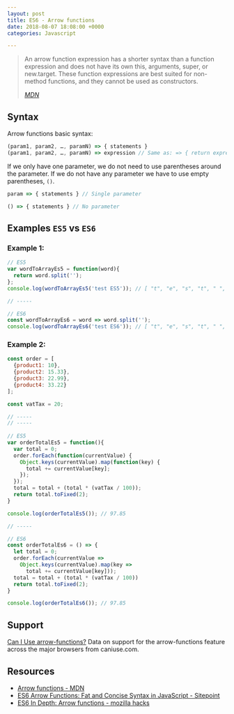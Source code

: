 ```yaml
---
layout: post
title: ES6 - Arrow functions
date: 2018-08-07 18:08:00 +0000
categories: Javascript

---
```

> An arrow function expression has a shorter syntax than a function expression and does not have its own this, arguments, super, or new.target. These function expressions are best suited for non-method functions, and they cannot be used as constructors.
> 
> *[MDN](https://developer.mozilla.org/en-US/docs/Web/JavaScript/Reference/Functions/Arrow_functions)*

## Syntax

Arrow functions basic syntax:

```js
(param1, param2, …, paramN) => { statements } 
(param1, param2, …, paramN) => expression // Same as: => { return expression; } 
```

If we only have one parameter, we do not need to use parentheses around the parameter. If we do not have any parameter we have to use empty parentheses, `()`.

```js
param => { statements } // Single parameter

() => { statements } // No parameter
```

## Examples `ES5` vs `ES6`

### Example 1:

```js
// ES5
var wordToArrayEs5 = function(word){
  return word.split('');
};
console.log(wordToArrayEs5('test ES5')); // [ "t", "e", "s", "t", " ", "E", "S", "5" ]

// -----

// ES6
const wordToArrayEs6 = word => word.split('');
console.log(wordToArrayEs6('test ES6')); // [ "t", "e", "s", "t", " ", "E", "S", "6" ]
```

### Example 2:

```js
const order = [
  {product1: 10},
  {product2: 15.33},
  {product3: 22.99},
  {product4: 33.22}
];

const vatTax = 20;

// -----
// -----
    
// ES5
var orderTotalEs5 = function(){
  var total = 0;
  order.forEach(function(currentValue) {
    Object.keys(currentValue).map(function(key) {
      total += currentValue[key];
    });
  });
  total = total + (total * (vatTax / 100));
  return total.toFixed(2);
}

console.log(orderTotalEs5()); // 97.85

// -----

// ES6
const orderTotalEs6 = () => {
  let total = 0;
  order.forEach(currentValue => 
    Object.keys(currentValue).map(key => 
      total += currentValue[key]));
  total = total + (total * (vatTax / 100))
  return total.toFixed(2);
}

console.log(orderTotalEs6()); // 97.85
```

## Support

<p class="ciu_embed" data-feature="arrow-functions" data-periods="future_1,current,past_1,past_2" data-accessible-colours="false">
  <a href="http://caniuse.com/#feat=arrow-functions">Can I Use arrow-functions?</a> Data on support for the arrow-functions feature across the major browsers from caniuse.com.
</p>

## Resources 

- [Arrow functions - MDN](https://developer.mozilla.org/en-US/docs/Web/JavaScript/Reference/Functions/Arrow_functions)
- [ES6 Arrow Functions: Fat and Concise Syntax in JavaScript - Sitepoint](https://www.sitepoint.com/es6-arrow-functions-new-fat-concise-syntax-javascript/)
- [ES6 In Depth: Arrow functions - mozilla hacks](https://hacks.mozilla.org/2015/06/es6-in-depth-arrow-functions/)